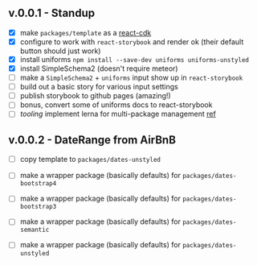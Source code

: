 
## v.0.0.1 - Standup

- [x] make `packages/template` as
  a [react-cdk](https://github.com/kadirahq/react-cdk)
- [x] configure to work with `react-storybook` and render ok (their default
  button should just work)
- [x] install uniforms `npm install --save-dev uniforms uniforms-unstyled`
- [x] install SimpleSchema2 (doesn't require meteor)
- [ ] make a `SimpleSchema2` + `uniforms` input show up in `react-storybook`
- [ ] build out a basic story for various input settings
- [ ] publish storybook to github pages (amazing!)
- [ ] bonus, convert some of uniforms docs to react-storybook
- [ ] *tooling* implement lerna for multi-package management [ref](https://github.com/vazco/uniforms/blob/master/lerna.json)

## v.0.0.2 - DateRange from AirBnB

- [ ] copy template to `packages/dates-unstyled`
- [ ] make a wrapper package (basically defaults) for `packages/dates-bootstrap4`
- [ ] make a wrapper package (basically defaults) for `packages/dates-bootstrap3`
- [ ] make a wrapper package (basically defaults) for `packages/dates-semantic`
- [ ] make a wrapper package (basically defaults) for `packages/dates-unstyled`

